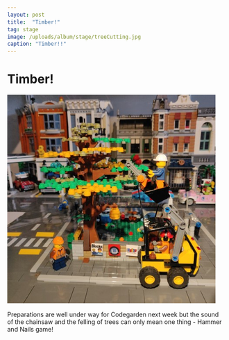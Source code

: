 ```yaml
---
layout: post
title:  "Timber!"
tag: stage
image: /uploads/album/stage/treeCutting.jpg
caption: "Timber!!"
---
```

# Timber!
![](/uploads/album/stage/treeCutting.jpg)

Preparations are well under way for Codegarden next week but the sound of the chainsaw and the felling of trees can only mean one thing - Hammer and Nails game! 
